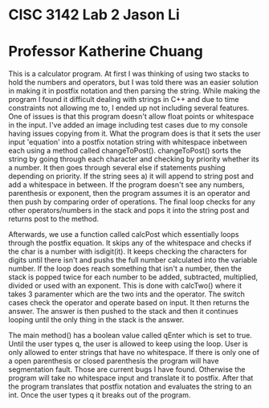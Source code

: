 # CISC 3142 Lab 2 Jason Li
# Professor Katherine Chuang
This is a calculator program. 
At first I was thinking of using two stacks to hold the numbers and operators, but I was told there was an easier solution in making it in postfix notation and then parsing the string.
While making the program I found it difficult dealing with strings in C++ and due to time constraints not allowing me to, I ended up not including several features.
One of issues is that this program doesn't allow float points or whitespace in the input. I've added an image including test cases due to my console having issues copying from it.
What the program does is that it sets the user input 'equation' into a postfix notation string with whitespace inbetween each using a method called changeToPost(). changeToPost() sorts the string by going through each character and checking by priority whether its a number.
It then goes through several else if statements pushing depending on priority. If the string sees a) it will append to string post and add a whitespace in between.
If the program doesn't see any numbers, parenthesis or exponent, then the program assumes it is an operator and then push by comparing order of operations.
The final loop checks for any other operators/numbers in the stack and pops it into the string post and returns post to the method.

Afterwards, we use a function called calcPost which essentially loops through the postfix equation. It skips any of the whitespace and checks if the char is a number with isdigit(it).
It keeps checking the characters for digits until there isn't and pushs the full number calculated into the variable number. If the loop does reach something that isn't a number, then the stack is popped twice for each number to be added, subtracted, multiplied, divided or used with an exponent. This is done with calcTwo() where it takes 3 paramenter which are the two ints and the operator. The switch cases check the operator and operate based on input. It then returns the answer.
The answer is then pushed to the stack and then it continues looping until the only thing in the stack is the answer.

The main method() has a boolean value called qEnter which is set to true. Until the user types q, the user is allowed to keep using the loop. 
User is only allowed to enter strings that have no whitespace. If there is only one of a open parenthesis or closed parenthesis the program will have segmentation fault. Those are current bugs I have found. Otherwise the program will take no whitespace input and translate it to postfix.
After that the program translates that postfix notation and evaluates the string to an int. Once the user types q it breaks out of the program.
